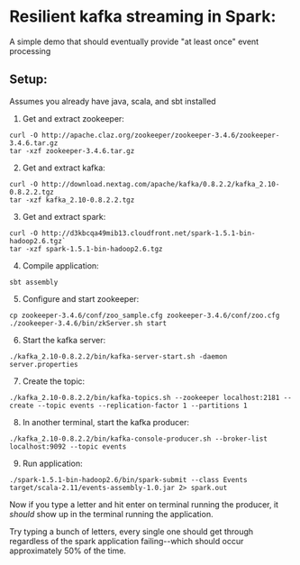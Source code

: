Resilient kafka streaming in Spark:
===================================

A simple demo that should eventually provide "at least once" event processing

Setup:
------

Assumes you already have java, scala, and sbt installed

1. Get and extract zookeeper:
```
curl -O http://apache.claz.org/zookeeper/zookeeper-3.4.6/zookeeper-3.4.6.tar.gz
tar -xzf zookeeper-3.4.6.tar.gz
```

2. Get and extract kafka:
```
curl -O http://download.nextag.com/apache/kafka/0.8.2.2/kafka_2.10-0.8.2.2.tgz
tar -xzf kafka_2.10-0.8.2.2.tgz
```

3. Get and extract spark: 
```
curl -O http://d3kbcqa49mib13.cloudfront.net/spark-1.5.1-bin-hadoop2.6.tgz`
tar -xzf spark-1.5.1-bin-hadoop2.6.tgz
```

4. Compile application: 
```
sbt assembly
```

5. Configure and start zookeeper:
```
cp zookeeper-3.4.6/conf/zoo_sample.cfg zookeeper-3.4.6/conf/zoo.cfg 
./zookeeper-3.4.6/bin/zkServer.sh start
```

6. Start the kafka server:
```
./kafka_2.10-0.8.2.2/bin/kafka-server-start.sh -daemon server.properties
```

7. Create the topic:
```
./kafka_2.10-0.8.2.2/bin/kafka-topics.sh --zookeeper localhost:2181 --create --topic events --replication-factor 1 --partitions 1
```

8. In another terminal, start the kafka producer:
```
./kafka_2.10-0.8.2.2/bin/kafka-console-producer.sh --broker-list localhost:9092 --topic events
```

9. Run application:
```
./spark-1.5.1-bin-hadoop2.6/bin/spark-submit --class Events target/scala-2.11/events-assembly-1.0.jar 2> spark.out
```

Now if you type a letter and hit enter on terminal running the producer, it _should_ show up in the terminal running the application.

Try typing a bunch of letters, every single one should get through regardless of the spark application failing--which should occur approximately 50% of the time.

